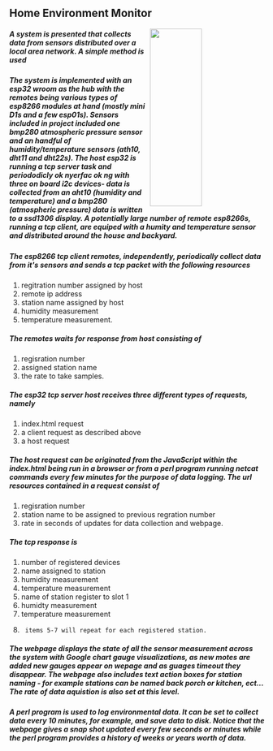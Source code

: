 ## Home Environment Monitor
<img align="right" width="45%" height="350" src="helloworld.png"></img>
##### A system is presented that collects data from sensors distributed over a local area network. A simple method is used 
##### The system is implemented with an esp32 wroom as the hub with the remotes being various types of esp8266 modules at hand (mostly mini D1s and a few esp01s). Sensors included in project included one bmp280 atmospheric pressure sensor and an handful of humidity/temperature sensors (ath10, dht11 and dht22s). The host esp32 is running a tcp server task and periododicly ok nyerfac ok ng with three on board i2c devices- data is collected from an aht10 (humidity and temperature) and a bmp280 (atmospheric pressure) data is written to a ssd1306 display. A potentially large number of remote esp8266s, running a tcp client, are equiped with a humity and temperature sensor and distributed around the house and backyard.
##### The esp8266 tcp client remotes, independently, periodically collect data from it's sensors and sends a tcp packet with the following resources 
1. regitration number assigned by host
2. remote ip address
3. station name assigned by host
4. humidity measurement
5. temperature measurement. 
##### The remotes waits for response from host consisting of 
1. regisration number
2. assigned station name
3. the rate to take samples.
##### The esp32 tcp server host receives three different types of requests, namely 
1. index.html request
2. a client request as described above
3. a host request
##### The host request can be originated from the JavaScript within the index.html being run in a browser or from a perl program running netcat commands every few minutes for the purpose of data logging. The url resources contained in a request consist of 
1. regisration number
2. station name to be assigned to previous regration number
3. rate in seconds of updates for data collection and webpage. 
##### The tcp response is 
1. number of registered devices
2. name assigned to station
3. humidity measurement
4. temperature measurement
5. name of station register to slot 1
6. humidty measurement
7. temperature measurement
8.      items 5-7 will repeat for each registered station.
##### The webpage displays the state of all the sensor measurement across the system with Google chart gauge visualizations, as new motes are added new gauges appear on wepage and as guages timeout they disappear. The webpage also includes text action boxes for station naming - for example stations can be named back porch or kitchen, ect... The rate of data aquistion is also set at this level.
##### A perl program is used to log environmental data. It can be set to collect data every 10 minutes, for example, and save data to disk. Notice that the webpage gives a snap shot updated every few seconds or minutes while the perl program provides a history of weeks or years worth of data.
